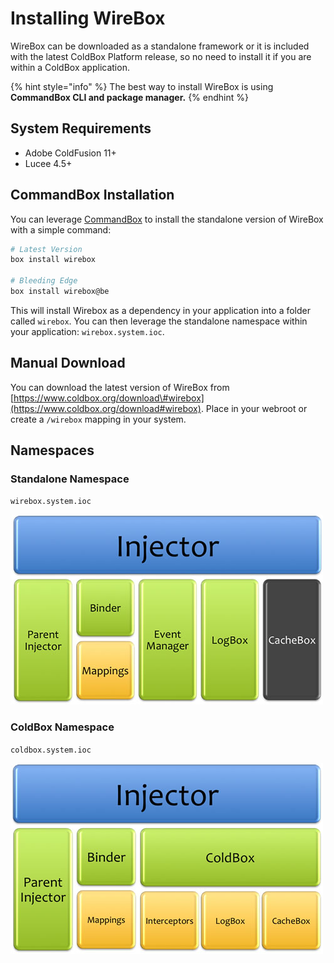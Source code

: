 # Installing WireBox

WireBox can be downloaded as a standalone framework or it is included with the latest ColdBox Platform release, so no need to install it if you are within a ColdBox application.

{% hint style="info" %}
The best way to install WireBox is using **CommandBox CLI and package manager.**
{% endhint %}

## System Requirements

* Adobe ColdFusion 11+
* Lucee 4.5+

## CommandBox Installation

You can leverage [CommandBox](http://www.ortussolutions.com/products/commandbox) to install the standalone version of WireBox with a simple command:

```bash
# Latest Version
box install wirebox

# Bleeding Edge
box install wirebox@be
```

This will install Wirebox as a dependency in your application into a folder called `wirebox`. You can then leverage the standalone namespace within your application: `wirebox.system.ioc`.

## Manual Download

You can download the latest version of WireBox from [https://www.coldbox.org/download\#wirebox](https://www.coldbox.org/download#wirebox). Place in your webroot or create a `/wirebox` mapping in your system.

## Namespaces

### Standalone Namespace

`wirebox.system.ioc`

![](../.gitbook/assets/installing_wireboxsystem.jpg)

### ColdBox Namespace

`coldbox.system.ioc`

![](../.gitbook/assets/installing_coldboxsystem.jpg)

